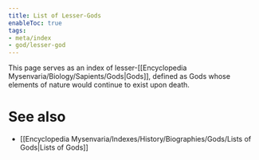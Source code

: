 ```yaml
---
title: List of Lesser-Gods
enableToc: true
tags:
- meta/index
- god/lesser-god
---
```


This page serves as an index of lesser-[[Encyclopedia Mysenvaria/Biology/Sapients/Gods|Gods]], defined as Gods whose elements of nature would continue to exist upon death.

# See also
- [[Encyclopedia Mysenvaria/Indexes/History/Biographies/Gods/Lists of Gods|Lists of Gods]]
